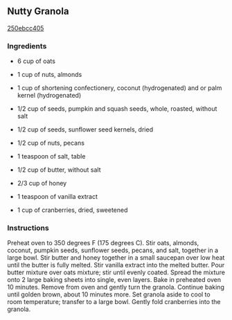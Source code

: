## Nutty Granola

[250ebcc405](http://allrecipes.com/recipe/nutty-granola/)

### Ingredients

 - 6 cup of oats

 - 1 cup of nuts, almonds

 - 1 cup of shortening confectionery, coconut (hydrogenated) and or palm kernel (hydrogenated)

 - 1/2 cup of seeds, pumpkin and squash seeds, whole, roasted, without salt

 - 1/2 cup of seeds, sunflower seed kernels, dried

 - 1/2 cup of nuts, pecans

 - 1 teaspoon of salt, table

 - 1/2 cup of butter, without salt

 - 2/3 cup of honey

 - 1 teaspoon of vanilla extract

 - 1 cup of cranberries, dried, sweetened

### Instructions

Preheat oven to 350 degrees F (175 degrees C). Stir oats, almonds, coconut, pumpkin seeds, sunflower seeds, pecans, and salt, together in a large bowl. Stir butter and honey together in a small saucepan over low heat until the butter is fully melted. Stir vanilla extract into the melted butter. Pour butter mixture over oats mixture; stir until evenly coated. Spread the mixture onto 2 large baking sheets into single, even layers. Bake in preheated oven 10 minutes. Remove from oven and gently turn the granola. Continue baking until golden brown, about 10 minutes more. Set granola aside to cool to room temperature; transfer to a large bowl. Gently fold cranberries into the granola.
